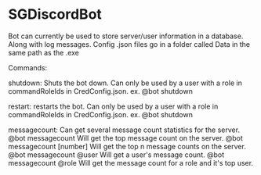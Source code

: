 # SGDiscordBot
Bot can currently be used to store server/user information in a database. Along with log messages.
Config .json files go in a folder called Data in the same path as the .exe

Commands:

shutdown:
Shuts the bot down. Can only be used by a user with a role in commandRoleIds in CredConfig.json.
ex. @bot shutdown

restart:
restarts the bot. Can only be used by a user with a role in commandRoleIds in CredConfig.json.
ex. @bot shutdown

messagecount:
Can get several message count statistics for the server.
@bot messagecount 			Will get the top message count on the server. 
@bot messagecount [number]  Will get the top n message counts on the server.
@bot messagecount @user 	Will get a user's message count.
@bot messagecount @role 	Will get the message count for a role and it's top user.
